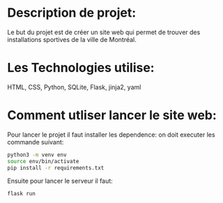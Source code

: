 # Description de projet:
Le but du projet est de créer un site web qui permet de trouver des installations sportives de la ville de Montréal.

# Les Technologies utilise:
HTML, CSS, Python, SQLite, Flask, jinja2, yaml

# Comment utliser lancer le site web:
Pour lancer le projet il faut installer les dependence:
on doit executer les commande suivant:
```sh
python3 -m venv env
source env/bin/activate
pip install -r requirements.txt
```
Ensuite pour lancer le serveur il faut:
```sh
flask run
```
